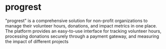 # progrest
"progrest" is a comprehensive solution for non-profit organizations to manage their volunteer hours, donations, and impact metrics in one place. The platform provides an easy-to-use interface for tracking volunteer hours, processing donations securely through a payment gateway, and measuring the impact of different projects
